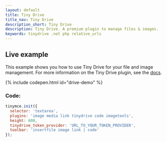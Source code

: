 ```yaml
---
layout: default
title: Tiny Drive
title_nav: Tiny Drive
description_short: Tiny Drive
description: Tiny Drive. A premium plugin to manage files & images.
keywords: tinydrive .net php relative_urls
---
```


## Live example

This example shows you how to use Tiny Drive for your file and image management. For more information on the Tiny Drive plugin, see the [docs]({{site.baseurl}}/plugins/drive/).

{% include codepen.html id="drive-demo" %}

### Code:

```js
tinymce.init({
  selector: 'textarea',
  plugins: 'image media link tinydrive code imagetools',
  height: 600,
  tinydrive_token_provider: 'URL_TO_YOUR_TOKEN_PROVIDER',
  toolbar: 'insertfile image link | code'
});
```